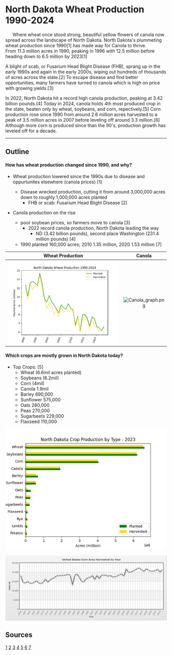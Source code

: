 # North Dakota Wheat Production 1990-2024


$\hspace{15pt}$ Where wheat once stood strong, beautiful yellow flowers of canola now spread across the landscape of North Dakota.
North Dakota's plummeting wheat production since 1990[1] has made way for Canola to thrive.  
From 11.3 million acres in 1990, peaking in 1996 with 12.5 million before heading down to 6.5 million by 2023[1]

A blight of scab, or Fusarium Head Blight Disease (FHB), sprang up in the early 1990s and again in the early 2000s, wiping out hundreds of thousands of acres across the state.[2]
To escape disease and find better opportunities, many farmers have turned to canola which is high on price with growing yields.[3]  

In 2022, North Dakota hit a record high canola production, peaking at 3.42 billion pounds.[4]
Today in 2024, canola holds 4th most produced crop in the state, beaten only by wheat, soybeans, and corn, repectively.[5]
Corn production rose since 1990 from around 2.6 million acres harvested to a peak of 3.5 million acres in 2007 before leveling off around 3.3 million.[6]
Although more corn is produced since than the 90's, production growth has leveled off for a decade.


---


## Outline
#### How has wheat production changed since 1990, and why?
- Wheat production lowered since the 1990s due to disease and oppurtunites elsewhere (canola prices) [1]
	- Disease wrecked production, cutting it from around 3,000,000 acres down to roughly 1,000,000 acres planted
		- FHB or scab: Fusarium Head Blight Disease [2]

- Canola production on the rise
 	- poor soybean prices, so farmers move to canola [3]
    	- 2022 record canola production, North Dakota leading the way
        	- ND (3.42 billion pounds), second place Washington (231.4 million pounds) [4]
	- 1990 planted 160,000 acres; 2010 1.35 million, 2020 1.53 million [7]


Wheat Production | Canola
:---: | :---:
![ND_wheat_graph.png](/ND_wheat_graph.png "North Dakota Wheat Production 1990-2024") | ![Canola_graph.png](https://www.uscanola.com/wp-content/uploads/2022/11/US-Planted-Harvested-Canola-Acres-1991-2022.png)


#### Which crops are mostly grown in North Dakota today?
- Top Crops: [5]
	- Wheat (6.6mil acres planted)
	- Soybeans (6.2mil)
	- Corn (4mil)
	- Canola 1.9mil
	- Barley 690,000
	- Sunflower 575,000
	- Oats 280,000
	- Peas 270,000
	- Sugarbeets 229,000
	- Flaxseed 110,000

![ND_crop_graph.png](/ND_crop_graph.png "North Dakota Crop Production by Type")

![source 6](/corn_prod_graph.png "Corn Production from 1960s to 2020s")



## Sources
[1](https://www.ndwheat.com/uploads/1/ndallhistwhtacres.pdf)
[2](https://apsjournals.apsnet.org/doi/pdf/10.1094/PDIS-03-12-0291-FE)
[3](https://www.grandforksherald.com/business/2018-a-record-year-for-canola-in-north-dakota)
[4](https://www.uscanola.com/news-views/usca-blog/record-u-s-canola-production-in-2022/)
[5](https://www.nass.usda.gov/Quick_Stats/Ag_Overview/stateOverview.php?state=NORTH%20DAKOTA)
[6](https://www.indexmundi.com/agriculture/?country=us&commodity=corn&graph=production)
[7](https://www.agweek.com/business/the-blooms-on-canola-this-spring)
